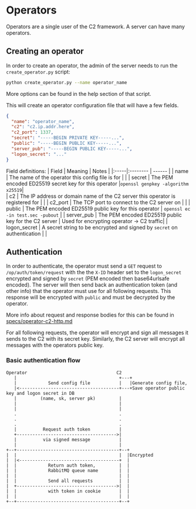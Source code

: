 # Operators

Operators are a single user of the C2 framework. A server can have many operators.

## Creating an operator

In order to create an operator, the admin of the server needs to run the `create_operator.py` script:

```bash
python create_operator.py --name operator_name
```

More options can be found in the help section of that script.

This will create an operator configuration file that will have a few fields.

```json
{
  "name": "operator_name",
  "c2": "c2.ip.addr.here",
  "c2_port": 1337,
  "secret": "-----BEGIN PRIVATE KEY-----...",
  "public": "-----BEGIN PUBLIC KEY-----...",
  "server_pub": "-----BEGIN PUBLIC KEY-----...",
  "logon_secret": "..."
}
```

Field definitions:
| Field | Meaning  | Notes |
|:-----|:-------- | ------ |
| name   | The name of the operator this config file is for | |
| secret | The PEM encoded ED25519 secret key for this operator |`openssl genpkey -algorithm x25519`|  
| c2 | The IP address or domain name of the C2 server this operator is registered for | |
| c2_port | The TCP port to connect to the C2 server on | |
| public | The PEM encoded ED25519 public key for this operator | `openssl ec -in test.sec -pubout` |
| server_pub | The PEM encoded ED25519 public key for the C2 server | Used for encrypting operator -> C2 traffic|
| logon_secret | A secret string to be encrypted and signed by `secret` on authentication | |

## Authentication

In order to authenticate, the operator must send a `GET` request to `/op/auth/token/request` with the the `X-ID` header set to the `logon_secret` encrypted and signed by `secret` (PEM encoded then base64urlsafe encoded). The server will then send back an authentication token (and other info) that the operator must use for all following requests. This response will be encrypted with `public` and must be decrypted by the operator.

More info about request and response bodies for this can be found in [specs/operator-c2-http.md](./specs/operator-c2-http.md)

For all following requests, the operator will encrypt and sign all messages it sends to the C2 with its secret key. Similarly, the C2 server will encrypt all messages with the operators public key.

### Basic authentication flow

```ascii
Operator                                  C2
   |                                       +---+
   |            Send config file           |   |Generate config file,
   |<--------------------------------------+---+Save operator public key and logon secret in DB
   |         (name, sk, server pk)         |
   |                                       |
   |                                       |
   .                                       .
   .                                       .
   .                                       .
   |          Request auth token           |
   +-------------------------------------->|
   |          via signed message           |
   |                                       |
+--+---------------------------------------+--+
|  |                                       |  |Encrypted
|  |<--------------------------------------+  |
|  |            Return auth token,         |  |
|  |            RabbitMQ queue name        |  |
|  |                                       |  |
|  |            Send all requests          |  |
|  +-------------------------------------->|  |
|  |            with token in cookie       |  |
|  |                                       |  |
+--+---------------------------------------+--+
```
